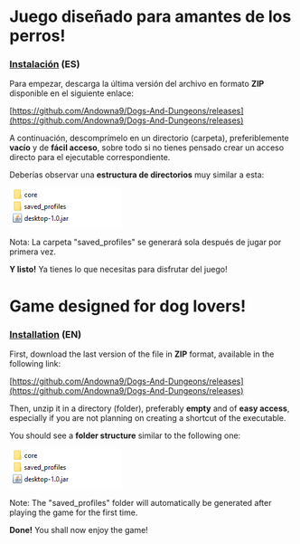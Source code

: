 
# Juego diseñado para amantes de los perros!

### <ins>Instalación</ins> (ES)

Para empezar, descarga la última versión del archivo en formato **ZIP** disponible en el siguiente enlace:

[https://github.com/Andowna9/Dogs-And-Dungeons/releases](https://github.com/Andowna9/Dogs-And-Dungeons/releases)

A continuación, descomprímelo en un directorio (carpeta), preferiblemente **vacío** y de **fácil acceso**, sobre todo si no tienes pensado crear un acceso directo para el ejecutable correspondiente.

Deberías observar una **estructura de directorios** muy similar a esta:

![dirCapture](https://github.com/Andowna9/Dogs-And-Dungeons/blob/master/docs/images/dirCapture.png)

Nota: La carpeta "saved_profiles" se generará sola después de jugar por primera vez.


**Y listo!** Ya tienes lo que necesitas para disfrutar del juego!




# Game designed for dog lovers!

### <ins>Installation</ins> (EN)

First, download the last version of the file in **ZIP** format, available in the following link:

[https://github.com/Andowna9/Dogs-And-Dungeons/releases](https://github.com/Andowna9/Dogs-And-Dungeons/releases)

Then, unzip it in a directory (folder), preferably **empty** and of **easy access**, especially if you are not planning on creating a shortcut of the executable.

You should see a **folder structure** similar to the following one:

![dirCapture](https://github.com/Andowna9/Dogs-And-Dungeons/blob/master/docs/images/dirCapture.png)

Note: The "saved_profiles" folder will automatically be generated after playing the game for the first time.


**Done!** You shall now enjoy the game!



